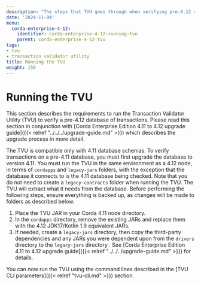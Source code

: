 ```yaml
---
description: "The steps that TVU goes through when verifying pre-4.12 database of transactions."
date: '2024-11-04'
menu:
  corda-enterprise-4-12:
    identifier: corda-enterprise-4-12-running-tvu
    parent: corda-enterprise-4-12-tvu
tags:
- tvu
- transaction validator utility
title: Running the TVU
weight: 150
---
```


# Running the TVU

This section describes the requirements to run the Transaction Validator Utility (TVU) to verify a pre-4.12 database of transactions. Please read this section in conjunction with [Corda Enterprise Edition 4.11 to 4.12 upgrade guide]({{< relref "../../../upgrade-guide.md" >}}) which describes the upgrade process in more detail.

The TVU is compatible only with 4.11 database schemas. To verify transactions on a pre-4.11 database, you must first upgrade the database to version 4.11. You must run the TVU in the same environment as a 4.12 node, in terms of `cordapps` and `legacy-jars` folders, with the exception that the database it connects to is the 4.11 database being checked. Note that you do not need to create a `legacy-contracts` folder when running the TVU. The TVU will extract what it needs from the database. Before performing the following steps, ensure everything is backed up, as changes will be made to folders as described below.

1. Place the TVU JAR in your Corda 4.11 node directory.
2. In the `cordapps` directory, remove the existing JARs and replace them with the 4.12 JDK17/Kotlin 1.9 equivalent JARs.
3. If needed, create a `legacy-jars` directory, then copy the third-party dependencies and any JARs you were dependent upon from the `drivers` directory to the `legacy-jars` directory . See [Corda Enterprise Edition 4.11 to 4.12 upgrade guide]({{< relref "../../../upgrade-guide.md" >}}) for details.

You can now run the TVU using the command lines described in the [TVU CLI parameters]({{< relref "tvu-cli.md" >}}) section.
